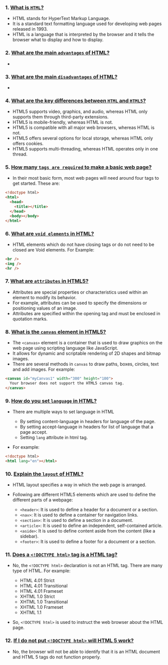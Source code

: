 ### 1. <ins>What is `HTML`?</ins>

- HTML stands for HyperText Markup Language.
- It is a standard text formatting language used for developing web pages released in 1993.
- HTML is a language that is interpreted by the browser and it tells the browser what to display and how to display.

### 2. <ins>What are the main `advantages` of HTML?</ins>

-

### 3. <ins>What are the main `disadvantages` of HTML?</ins>

-

### 4. <ins>What are the key differences between `HTML` and `HTML5`?</ins>

- HTML5 supports video, graphics, and audio, whereas HTML only supports them through third-party extensions.
- HTML5 is mobile-friendly, whereas HTML is not.
- HTML5 is compatible with all major web browsers, whereas HTML is not.
- HTML5 offers several options for local storage, whereas HTML only offers cookies.
- HTML5 supports multi-threading, whereas HTML operates only in one thread.

### 5. <ins>How many `tags are required` to make a basic web page?</ins>

- In their most basic form, most web pages will need around four tags to get started. These are:

```html
<!doctype html>
<html>
  <head>
    <title></title>
  </head>
  <body></body>
</html>
```

### 6. <ins>What are `void elements` in HTML?</ins>

- HTML elements which do not have closing tags or do not need to be closed are Void elements. For Example:

```html
<br />
<img />
<hr />
```

### 7. <ins>What are `attributes` in HTML5?</ins>

- Attributes are special properties or characteristics used within an element to modify its behavior.
- For example, attributes can be used to specify the dimensions or positioning values of an image.
- Attributes are specified within the opening tag and must be enclosed in quotation marks.

### 8. <ins>What is the `canvas` element in HTML5?</ins>

- The `<canvas>` element is a container that is used to draw graphics on the web page using scripting language like JavaScript.
- It allows for dynamic and scriptable rendering of 2D shapes and bitmap images.
- There are several methods in `canvas` to draw paths, boxes, circles, text and add images. For example:

```html
<canvas id="myCanvas1" width="300" height="100">
  Your browser does not support the HTML5 canvas tag.
</canvas>
```

### 9. <ins>How do you set `language` in HTML?</ins>

- There are multiple ways to set language in HTML

  - By setting content-language in headers for language of the page.
  - By setting accept-language in headers for list of language that a page accept.
  - Setting `lang` attribute in html tag.

- For example:

```html
<!doctype html>
<html lang="en"></html>
```

### 10. <ins>Explain the `layout` of HTML?</ins>

- HTML layout specifies a way in which the web page is arranged.
- Following are different HTML5 elements which are used to define the different parts of a webpage:

  - `<header>`: It is used to define a header for a document or a section.
  - `<nav>`: It is used to define a container for navigation links.
  - `<section>`: It is used to define a section in a document.
  - `<article>`: It is used to define an independent, self-contained article.
  - `<aside>`: It is used to define content aside from the content (like a sidebar).
  - `<footer>`: It is used to define a footer for a document or a section.

### 11. <ins>Does a `<!DOCTYPE html>` tag is a HTML tag?</ins>

- No, the `<!DOCTYPE html>` declaration is not an HTML tag. There are many type of HTML. For example:

  - HTML 4.01 Strict
  - HTML 4.01 Transitional
  - HTML 4.01 Frameset
  - XHTML 1.0 Strict
  - XHTML 1.0 Transitional
  - XHTML 1.0 Frameset
  - XHTML 1.1

- So, `<!DOCTYPE html>` is used to instruct the web browser about the HTML page.

### 12. <ins>If I do not put `<!DOCTYPE html>` will HTML 5 work?</ins>

- No, the browser will not be able to identify that it is an HTML document and HTML 5 tags do not function properly.
